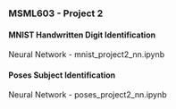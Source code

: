 ### MSML603 - Project 2
#### MNIST Handwritten Digit Identification
Neural Network - mnist_project2_nn.ipynb

#### Poses Subject Identification
Neural Network - poses_project2_nn.ipynb